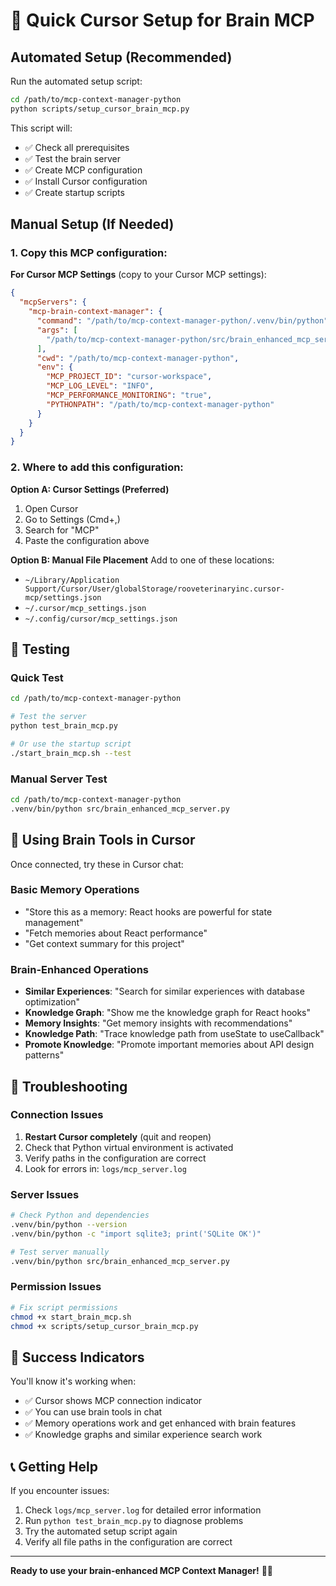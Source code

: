 # 🚀 Quick Cursor Setup for Brain MCP

## Automated Setup (Recommended)

Run the automated setup script:

```bash
cd /path/to/mcp-context-manager-python
python scripts/setup_cursor_brain_mcp.py
```

This script will:
- ✅ Check all prerequisites
- ✅ Test the brain server
- ✅ Create MCP configuration
- ✅ Install Cursor configuration
- ✅ Create startup scripts

## Manual Setup (If Needed)

### 1. Copy this MCP configuration:

**For Cursor MCP Settings** (copy to your Cursor MCP settings):

```json
{
  "mcpServers": {
    "mcp-brain-context-manager": {
      "command": "/path/to/mcp-context-manager-python/.venv/bin/python",
      "args": [
        "/path/to/mcp-context-manager-python/src/brain_enhanced_mcp_server.py"
      ],
      "cwd": "/path/to/mcp-context-manager-python",
      "env": {
        "MCP_PROJECT_ID": "cursor-workspace",
        "MCP_LOG_LEVEL": "INFO",
        "MCP_PERFORMANCE_MONITORING": "true",
        "PYTHONPATH": "/path/to/mcp-context-manager-python"
      }
    }
  }
}
```

### 2. Where to add this configuration:

**Option A: Cursor Settings (Preferred)**
1. Open Cursor
2. Go to Settings (Cmd+,)
3. Search for "MCP"
4. Paste the configuration above

**Option B: Manual File Placement**
Add to one of these locations:
- `~/Library/Application Support/Cursor/User/globalStorage/rooveterinaryinc.cursor-mcp/settings.json`
- `~/.cursor/mcp_settings.json`
- `~/.config/cursor/mcp_settings.json`

## 🧪 Testing

### Quick Test
```bash
cd /path/to/mcp-context-manager-python

# Test the server
python test_brain_mcp.py

# Or use the startup script
./start_brain_mcp.sh --test
```

### Manual Server Test
```bash
cd /path/to/mcp-context-manager-python
.venv/bin/python src/brain_enhanced_mcp_server.py
```

## 🎯 Using Brain Tools in Cursor

Once connected, try these in Cursor chat:

### Basic Memory Operations
- "Store this as a memory: React hooks are powerful for state management"
- "Fetch memories about React performance"
- "Get context summary for this project"

### Brain-Enhanced Operations
- **Similar Experiences**: "Search for similar experiences with database optimization"
- **Knowledge Graph**: "Show me the knowledge graph for React hooks"
- **Memory Insights**: "Get memory insights with recommendations"
- **Knowledge Path**: "Trace knowledge path from useState to useCallback"
- **Promote Knowledge**: "Promote important memories about API design patterns"

## 🔧 Troubleshooting

### Connection Issues
1. **Restart Cursor completely** (quit and reopen)
2. Check that Python virtual environment is activated
3. Verify paths in the configuration are correct
4. Look for errors in: `logs/mcp_server.log`

### Server Issues
```bash
# Check Python and dependencies
.venv/bin/python --version
.venv/bin/python -c "import sqlite3; print('SQLite OK')"

# Test server manually
.venv/bin/python src/brain_enhanced_mcp_server.py
```

### Permission Issues
```bash
# Fix script permissions
chmod +x start_brain_mcp.sh
chmod +x scripts/setup_cursor_brain_mcp.py
```

## 🎉 Success Indicators

You'll know it's working when:
- ✅ Cursor shows MCP connection indicator
- ✅ You can use brain tools in chat
- ✅ Memory operations work and get enhanced with brain features
- ✅ Knowledge graphs and similar experience search work

## 📞 Getting Help

If you encounter issues:
1. Check `logs/mcp_server.log` for detailed error information
2. Run `python test_brain_mcp.py` to diagnose problems
3. Try the automated setup script again
4. Verify all file paths in the configuration are correct

---

**Ready to use your brain-enhanced MCP Context Manager!** 🧠✨

